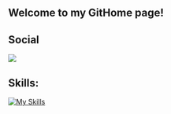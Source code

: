 ## Welcome to my GitHome page!


## Social

<p align="left">
  <a href="https://www.linkedin.com/in/anatoliiperfun" target="_blank">
    <img src="https://skillicons.dev/icons?i=linkedin" />
  </a>
</p>

## Skills:

  [![My Skills](https://skillicons.dev/icons?i=aws,gcp,azure,linux,githubactions,ansible,kubernetes,docker,java,spring,go,python,kafka,redis,nginx,postgres,graphql,tensorflow,unreal,postman&perline=10)](https://skillicons.dev)



